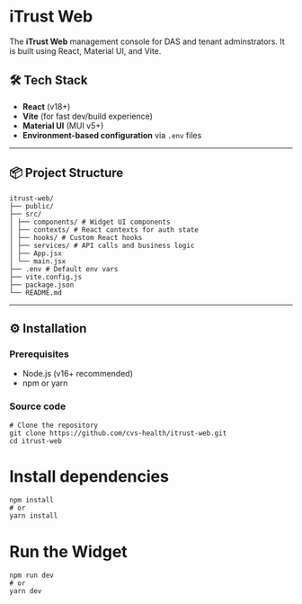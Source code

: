 <!--
 Copyright 2024 CVS Health and/or one of its affiliates

 Licensed under the Apache License, Version 2.0 (the "License");
 you may not use this file except in compliance with the License.
 You may obtain a copy of the License at

      https://www.apache.org/licenses/LICENSE-2.0

 Unless required by applicable law or agreed to in writing, software
 distributed under the License is distributed on an "AS IS" BASIS,
 WITHOUT WARRANTIES OR CONDITIONS OF ANY KIND, either express or implied.
 See the License for the specific language governing permissions and
 limitations under the License.
 -->

# iTrust Web

The **iTrust Web** management console for DAS and tenant adminstrators. It is built using React, Material UI, and Vite.


## 🛠️ Tech Stack

- **React** (v18+)
- **Vite** (for fast dev/build experience)
- **Material UI** (MUI v5+)
- **Environment-based configuration** via `.env` files

---

## 📦 Project Structure
```
itrust-web/
├── public/
├── src/
│ ├── components/ # Widget UI components
│ ├── contexts/ # React contexts for auth state
│ ├── hooks/ # Custom React hooks
│ ├── services/ # API calls and business logic
│ ├── App.jsx
│ └── main.jsx
├── .env # Default env vars
├── vite.config.js
├── package.json
└── README.md
```

---

## ⚙️ Installation

### Prerequisites

- Node.js (v16+ recommended)
- npm or yarn

### Source code
```
# Clone the repository
git clone https://github.com/cvs-health/itrust-web.git
cd itrust-web
```
# Install dependencies
```
npm install
# or
yarn install
```

# Run the Widget
```
npm run dev
# or
yarn dev
```

